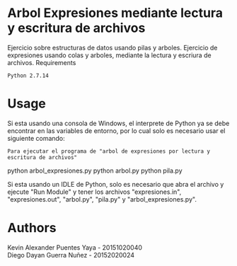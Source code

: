 # Arbol Expresiones mediante lectura y escritura de archivos

Ejercicio sobre estructuras de datos usando pilas y arboles. Ejercicio de expresiones usando colas y arboles, mediante la lectura y escriura de archivos. 
Requirements

    Python 2.7.14

# Usage

Si esta usando una consola de Windows, el interprete de Python ya se debe encontrar en las variables de entorno, por lo cual solo es necesario usar el siguiente comando:

    Para ejecutar el programa de "arbol de expresiones por lectura y escritura de archivos"

python arbol_expresiones.py
python arbol.py
python pila.py

Si esta usando un IDLE de Python, solo es necesario que abra el archivo y ejecute "Run Module" y tener los archivos "expresiones.in", "expresiones.out", "arbol.py", "pila.py" y "arbol_expresiones.py".

# Authors

Kevin Alexander Puentes Yaya - 20151020040  
Diego Dayan Guerra Nuñez - 20152020024
